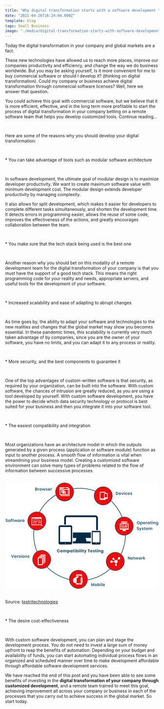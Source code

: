 ```yaml
---
title: "Why digital transformation starts with a software development team at your disposal"
date: "2021-04-26T16:24:04.000Z"
template: blog
tags: Small Business
image: "./media/digital-transformation-starts-with-software-development.jpg"
---
```


Today the digital transformation in your company and global markets are a  fact. 

These new technologies have allowed us to reach more places, improve our companies productivity and efficiency, and change the way we do business worldwide. But you may be asking yourself, Is it more convenient for me to buy commercial software or should I develop it? (thinking on digital transformation). Could my company or business achieve digital transformation through commercial software licenses? Well, here we answer that question. 

You could achieve this goal with commercial software, but we believe that it is more efficient, effective, and in the long term more profitable to start the process of digital transformation in your company betting on a remote software team that helps you develop customized tools. Continue reading...

<br>

<title-2>Here are some of the reasons why you should develop your digital transformation:</title-2>

<br>
  
<title-3>* You can take advantage of tools such as modular software architecture</title-3>

<br>

In software development, the ultimate goal of modular design is to maximize developer productivity. We want to create maximum software value with minimum development cost. The modular design extends developer productivity by managing complexity.

It also allows for split development, which makes it easier for developers to complete different tasks simultaneously, and shorten the development time. It detects errors in programming easier, allows the reuse of some code, improves the effectiveness of the actions, and greatly encourages collaboration between the team.  

<br>
  
<title-3>* You make sure that the tech stack being used is the best one</title-3>

<br>

Another reason why you should bet on this modality of a remote development team for the digital transformation of your company is that you must have the support of a good tech stack. This means the right programming code for your reality and needs, appropriate servers, and useful tools for the development of your software.    

<br>
  
<title-3>* Increased scalability and ease of adapting to abrupt changes</title-3>

<br>

As time goes by, the ability to adapt your software and technologies to the new realities and changes that the global market may show you becomes essential. In these pandemic times, this scalability is currently very much taken advantage of by companies, since you are the owner of your software, you have no limits, and you can adapt it to any process or reality.   

<br>
  
<title-3>* More security, and the best components to guarantee it</title-3>

<br>

One of the top advantages of custom-written software is that security, as required by your organization, can be built into the software. With custom software, the chances of intrusion are greatly reduced, as you are using a tool developed by yourself. With custom software development, you have the power to decide which data security technology or protocol is best suited for your business and then you integrate it into your software tool.

<br>
  
<title-3>* The easiest compatibility and integration</title-3>

<br>

Most organizations have an architecture model in which the outputs generated by a given process (application or software module) function as input to another process.   A smooth flow of information is vital when streamlining your business model. Creating a customized software environment can solve many types of problems related to the flow of information between successive processes.

<br>

<center>

<img src="./media/compatibility-testing.jpeg">

</center>

<br>

Source: <a target="_blank" href="https://www.testrigtechnologies.com/service/compatibility-testing/"> testritechnologies </a>

<br>
  
<title-3>* The desire cost-effectiveness</title-3>

<br>

With custom software development, you can plan and stage the development process. You do not need to invest a large sum of money upfront to reap the benefits of automation. Depending on your budget and availability of funds, you can start automating individual process flows in an organized and scheduled manner over time to make development affordable through affordable software development services.  

We have reached the end of this post and you have been able to see some benefits of investing in the **digital transformation of your company through customized development**, and a remote team trained to meet this goal, achieving improvement all across your company or business in each of the processes that you carry out to achieve success in the global market.  So start today.    
